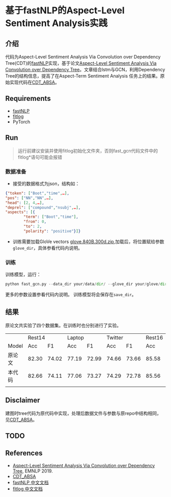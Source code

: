 # 基于fastNLP的Aspect-Level Sentiment Analysis实践 


## 介绍

代码为Aspect-Level Sentiment Analysis Via Convolution over Dependency Tree(CDT)的[fastNLP](https://github.com/fastnlp/fastNLP)实现，基于论文[Aspect-Level Sentiment Analysis Via Convolution over Dependency Tree](https://www.aclweb.org/anthology/D19-1569/)。文章结合lstm与GCN，利用Dependency Tree的结构信息，提高了在Aspect-Term Sentiment Analysis 任务上的结果。原始实现代码在[CDT_ABSA](https://github.com/sunkaikai/CDT_ABSA)。

## Requirements
   - [fastNLP](https://github.com/fastnlp/fastNLP) 
   - [fitlog](https://github.com/fastnlp/fitlog)
   - PyTorch

## Run
> 运行前建议安装并使用fitlog初始化文件夹，否则fast_gcn代码文件中的fitlog*语句可能会报错
### 数据准备
- 接受的数据格式为json，结构如：
```json
{"token": ["Boot","time",…],
"pos": ["NN","NN",…],
"head": [2, 4,…],
"deprel": ["compound","nsubj",…],
"aspects": [{
        "term": ["Boot","time"],
        "from": 0,
        "to": 2,
        "polarity": "positive"}]}
```
- 训练需要加载GloVe vectors [glove.840B.300d.zip](https://nlp.stanford.edu/projects/glove/),加载后，将位置赋给参数`glove_dir`，具体参看代码内说明。
### 训练
训练模型，运行：
```python
python fast_gcn.py --data_dir your/data/dir/ --glove_dir your/glove/dir
```
更多的参数设置参看代码内说明。
训练模型将会保存在`save_dir`。
## 结果
原论文共实验了四个数据集。在训练时也分别进行了实验。

<table>
   <tr>
      <td></td>
      <td colspan="2">Rest14</td>
      <td colspan="2">Laptop</td>
      <td colspan="2">Twitter</td>
      <td colspan="2">Rest16</td>
   </tr>
   <tr>
      <td>Model</td>
      <td>Acc</td>
      <td>F1</td>
      <td>Acc</td>
      <td>F1</td>
      <td>Acc</td>
      <td>F1</td>
      <td>Acc</td>
      <td>F1</td>
   </tr>
   <tr>
      <td>原论文</td>
      <td>82.30</td>
      <td>74.02</td>
      <td>77.19</td>
      <td>72.99</td>
      <td>74.66</td>
      <td>73.66</td>
      <td>85.58</td>
      <td>69.93</td>
   </tr>
   <tr>
      <td>本代码</td>
      <td>82.66</td>
      <td>74.11</td>
      <td>77.06</td>
      <td>73.27</td>
      <td>74.29</td>
      <td>72.78</td>
      <td>85.56</td>
      <td>66.11</td>
   </tr>
   <tr>
      <td></td>
   </tr>
</table>

## Disclaimer
建图时tree代码为原代码中实现，处理后数据文件与参数与原repo中结构相同，见[CDT_ABSA](https://github.com/sunkaikai/CDT_ABSA)。

## TODO

## References
- [Aspect-Level Sentiment Analysis Via Convolution over Dependency Tree](https://www.aclweb.org/anthology/D19-1569/), EMNLP 2019.
- [CDT_ABSA](https://github.com/sunkaikai/CDT_ABSA)
- [fastNLP 中文文档](https://fastnlp.readthedocs.io/zh/latest/)
- [fitlog 中文文档](https://fitlog.readthedocs.io/zh/latest/)
